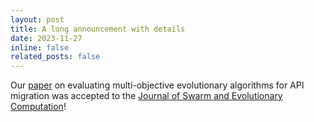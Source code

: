 ```yaml
---
layout: post
title: A long announcement with details
date: 2023-11-27 
inline: false
related_posts: false
---
```


Our [paper](https://www.sciencedirect.com/science/article/pii/S221065022300216X) on evaluating multi-objective evolutionary algorithms for API migration was accepted to the [Journal of Swarm and Evolutionary Computation](https://www.sciencedirect.com/journal/swarm-and-evolutionary-computation)!
